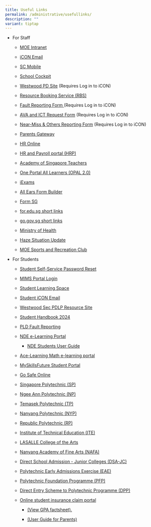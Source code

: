```yaml
---
title: Useful Links
permalink: /administrative/usefullinks/
description: ""
variant: tiptap
---
```

<ul>
<li>
<p>For Staff</p>
<p></p>
<ul>
<li>
<p><a href="https://intranet.moe.gov.sg/" rel="noopener noreferrer nofollow" target="_blank">MOE Intranet</a>
</p>
</li>
<li>
<p><a href="https://workspace.google.com/dashboard" rel="noopener noreferrer nofollow" target="_blank">iCON Email</a>
</p>
</li>
<li>
<p><a href="https://scmobile.moe.edu.sg/" rel="noopener noreferrer nofollow" target="_blank">SC Mobile</a>
</p>
</li>
<li>
<p><a href="https://schoolcockpit.moe.gov.sg/" rel="noopener noreferrer nofollow" target="_blank">School Cockpit</a>
</p>
</li>
<li>
<p><a href="https://go.gov.sg/wwstaffpd" rel="noopener noreferrer nofollow" target="_blank">Westwood PD Site</a> (Requires
Log in to iCON)</p>
</li>
<li>
<p><a href="https://rbs.avero-tech.com/" rel="noopener noreferrer nofollow" target="_blank">Resource Booking Service (RBS)</a>
</p>
</li>
<li>
<p><a href="https://go.gov.sg/vigmuq" rel="noopener noreferrer nofollow" target="_blank">Fault Reporting Form </a>(Requires
Log in to iCON)</p>
</li>
<li>
<p><a href="https://go.gov.sg/70nwyf" rel="noopener noreferrer nofollow" target="_blank">AVA and ICT Request Form</a> (Requires
Log in to iCON)</p>
</li>
<li>
<p><a href="https://tinyurl.com/near-miss-incident" rel="noopener noreferrer nofollow" target="_blank">Near-Miss &amp; Others Reporting Form</a> (Requires
Log in to iCON)</p>
</li>
<li>
<p><a href="https://pg.moe.edu.sg/" rel="noopener noreferrer nofollow" target="_blank">Parents Gateway</a>
</p>
</li>
<li>
<p><a href="http://intranet.moe.gov.sg/hronline/Pages/Home.aspx" rel="noopener noreferrer nofollow" target="_blank">HR Online</a>
</p>
</li>
<li>
<p><a href="https://www.hrp.gov.sg/" rel="noopener noreferrer nofollow" target="_blank">HR and Payroll portal (HRP)</a>
</p>
</li>
<li>
<p><a href="https://academyofsingaporeteachers.moe.edu.sg/" rel="noopener noreferrer nofollow" target="_blank">Academy of Singapore Teachers</a>
</p>
</li>
<li>
<p><a href="https://www.opal2.moe.edu.sg/" rel="noopener noreferrer nofollow" target="_blank">One Portal All Learners (OPAL 2.0)</a>
</p>
</li>
<li>
<p><a href="https://iexams.seab.gov.sg/login" rel="noopener noreferrer nofollow" target="_blank">iExams</a>
</p>
</li>
<li>
<p><a href="https://allears.estl.edu.sg/home" rel="noopener noreferrer nofollow" target="_blank">All Ears Form Builder</a>
</p>
</li>
<li>
<p><a href="https://form.gov.sg/" rel="noopener noreferrer nofollow" target="_blank">Form SG</a>
</p>
</li>
<li>
<p><a href="https://for.edu.sg/" rel="noopener noreferrer nofollow" target="_blank">for.edu.sg short links</a>
</p>
</li>
<li>
<p><a href="https://go.gov.sg/" rel="noopener noreferrer nofollow" target="_blank">go.gov.sg short links</a>
</p>
</li>
<li>
<p><a href="https://www.moh.gov.sg/" rel="noopener noreferrer nofollow" target="_blank">Ministry of Health</a>
</p>
</li>
<li>
<p><a href="https://www.haze.gov.sg/" rel="noopener noreferrer nofollow" target="_blank">Haze Situation Update</a>
</p>
</li>
<li>
<p><a href="https://www.mesrc.net/" rel="noopener noreferrer nofollow" target="_blank">MOE Sports and Recreation Club</a>
</p>
<p></p>
<p></p>
</li>
</ul>
</li>
<li>
<p>For Students</p>
<p></p>
<ul>
<li>
<p><a href="https://mims.moe.gov.sg/sspr/" rel="noopener noreferrer nofollow" target="_blank">Student Self-Service Password Reset</a>
</p>
</li>
<li>
<p><a href="https://idp.mims.moe.gov.sg/" rel="noopener noreferrer nofollow" target="_blank">MIMS Portal Login</a>
</p>
</li>
<li>
<p><a href="https://learning.moe.edu.sg/" rel="noopener noreferrer nofollow" target="_blank">Student Learning Space</a>
</p>
</li>
<li>
<p><a href="https://workspace.google.com/dashboard" rel="noopener noreferrer nofollow" target="_blank">Student iCON Email</a>
</p>
</li>
<li>
<p><a href="https://go.gov.sg/pdlpwwss" rel="noopener noreferrer nofollow" target="_blank">Westwood Sec PDLP Resource Site</a>
</p>
</li>
<li>
<p><a href="https://drive.google.com/file/d/1-oGn_LhV90HlUnILdnZrl9kQKqrS5oJz/view?usp=sharing" rel="noopener noreferrer nofollow" target="_blank">Student Handbook 2024</a>
</p>
</li>
<li>
<p><a href="https://go.gov.sg/pytjkj" rel="noopener noreferrer nofollow" target="_blank">PLD Fault Reporting</a>
</p>
</li>
<li>
<p><a href="https://learn.icdlasia.org/" rel="noopener noreferrer nofollow" target="_blank">NDE e-Learning Portal</a>
</p>
<ul data-tight="true" class="tight">
<li>
<p><a href="https://drive.google.com/file/d/1OAzhSbGTHf4CiFdwW55Ne3Ev1_eAirAC/view?usp=sharing" rel="noopener noreferrer nofollow" target="_blank">NDE Students User Guide</a>
</p>
</li>
</ul>
</li>
<li>
<p><a href="https://www.ace-learning.com/" rel="noopener noreferrer nofollow" target="_blank">Ace-Learning Math e-learning portal</a>
</p>
</li>
<li>
<p><a href="https://www.myskillsfuture.gov.sg/content/student/en/secondary.html" rel="noopener noreferrer nofollow" target="_blank">MySkillsFuture Student Portal</a>
</p>
</li>
<li>
<p><a href="https://www.csa.gov.sg/gosafeonline/" rel="noopener noreferrer nofollow" target="_blank">Go Safe Online</a>
</p>
</li>
<li>
<p><a href="http://www.sp.edu.sg/" rel="noopener noreferrer nofollow" target="_blank">Singapore Polytechnic (SP)</a>
</p>
</li>
<li>
<p><a href="http://www.np.edu.sg/" rel="noopener noreferrer nofollow" target="_blank">Ngee Ann Polytechnic (NP)</a>
</p>
</li>
<li>
<p><a href="http://www.tp.edu.sg/" rel="noopener noreferrer nofollow" target="_blank">Temasek Polytechnic (TP)</a>
</p>
</li>
<li>
<p><a href="http://www.nyp.edu.sg/" rel="noopener noreferrer nofollow" target="_blank">Nanyang Polytechnic (NYP)</a>
</p>
</li>
<li>
<p><a href="http://www.rp.edu.sg/" rel="noopener noreferrer nofollow" target="_blank">Republic Polytechnic (RP)</a>
</p>
</li>
<li>
<p><a href="http://www.ite.edu.sg/" rel="noopener noreferrer nofollow" target="_blank">Institute of Technical Education (ITE)</a>
</p>
</li>
<li>
<p><a href="http://www.lasalle.edu.sg/" rel="noopener noreferrer nofollow" target="_blank">LASALLE College of the Arts</a>
</p>
</li>
<li>
<p><a href="http://www.nafa.edu.sg/" rel="noopener noreferrer nofollow" target="_blank">Nanyang Academy of Fine Arts (NAFA)</a>
</p>
</li>
<li>
<p><a href="https://www.moe.gov.sg/post-secondary/admissions/dsa/apply/" rel="noopener noreferrer nofollow" target="_blank">Direct School Admission - Junior Colleges (DSA-JC)</a>
</p>
</li>
<li>
<p><a href="https://eae.polytechnic.edu.sg/eaeStudIns/menu.jsp" rel="noopener noreferrer nofollow" target="_blank">Polytechnic Early Admissions Exercise (EAE)</a>
</p>
</li>
<li>
<p><a href="https://pfp.polytechnic.edu.sg/PFP/index.html" rel="noopener noreferrer nofollow" target="_blank">Polytechnic Foundation Programme (PFP)</a>
</p>
</li>
<li>
<p><a href="https://www.ite.edu.sg/admissions/full-time-courses/higher-nitec-dpp" rel="noopener noreferrer nofollow" target="_blank">Direct Entry Scheme to Polytechnic Programme (DPP)</a>
</p>
</li>
<li>
<p><a href="https://studentgpa.incomegroupins.com.sg/" rel="noopener noreferrer nofollow" target="_blank">Online student insurance claim portal</a>
</p>
<ul>
<li>
<p><a href="https://drive.google.com/file/d/1iA_qooOOYRGXwEJUPBUTlGPDbS-IxNjZ/view?usp=sharing" rel="noopener noreferrer nofollow" target="_blank">(View GPA factsheet).</a>
</p>
</li>
<li>
<p><a href="https://go.gov.sg/nrzysy" rel="noopener noreferrer nofollow" target="_blank">(User Guide for Parents)</a>
</p>
<p></p>
</li>
</ul>
</li>
</ul>
</li>
</ul>
<p></p>